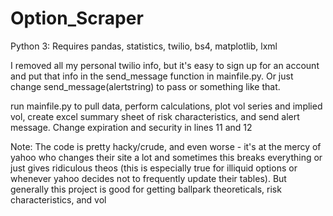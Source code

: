 # Option_Scraper
Python 3: Requires pandas, statistics, twilio, bs4, matplotlib, lxml

I removed all my personal twilio info, but it's easy to sign up for an account and put that info in the send_message function 
in mainfile.py. Or just change send_message(alertstring) to pass or something like that. 

run mainfile.py to pull data, perform calculations, plot vol series and implied vol, create excel summary sheet of risk characteristics,
and send alert message. Change expiration and security in lines 11 and 12

Note: The code is pretty hacky/crude, and even worse - it's at the mercy of yahoo who changes their site a lot and sometimes
this breaks everything or just gives ridiculous theos (this is especially true for illiquid options or whenever yahoo decides
not to frequently update their tables). But generally this project is good for getting ballpark theoreticals, risk characteristics, and vol
